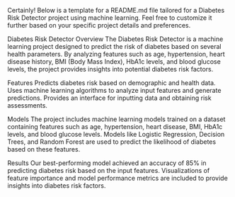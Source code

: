 
Certainly! Below is a template for a README.md file tailored for a Diabetes Risk Detector project using machine learning. Feel free to customize it further based on your specific project details and preferences.

Diabetes Risk Detector
Overview
The Diabetes Risk Detector is a machine learning project designed to predict the risk of diabetes based on several health parameters. By analyzing features such as age, hypertension, heart disease history, BMI (Body Mass Index), HbA1c levels, and blood glucose levels, the project provides insights into potential diabetes risk factors.

Features
Predicts diabetes risk based on demographic and health data.
Uses machine learning algorithms to analyze input features and generate predictions.
Provides an interface for inputting data and obtaining risk assessments.

Models
The project includes machine learning models trained on a dataset containing features such as age, hypertension, heart disease, BMI, HbA1c levels, and blood glucose levels. Models like Logistic Regression, Decision Trees, and Random Forest are used to predict the likelihood of diabetes based on these features.

Results
Our best-performing model achieved an accuracy of 85% in predicting diabetes risk based on the input features. Visualizations of feature importance and model performance metrics are included to provide insights into diabetes risk factors.
